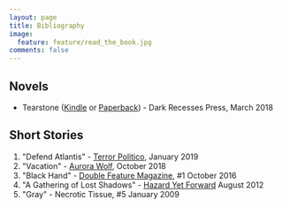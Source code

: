 ```yaml
---
layout: page
title: Bibliography
image:
  feature: feature/read_the_book.jpg
comments: false
---
```


## Novels

* Tearstone ([Kindle](https://amzn.to/2VDqCcd) or [Paperback](https://amzn.to/2ABlYSW)) - Dark Recesses Press, March 2018

## Short Stories

1. "Defend Atlantis" - [Terror Politico](https://amzn.to/2sjK14h), January 2019
1. "Vacation" - [Aurora Wolf](https://aurorawolf.com/2018/10/vacation/), October 2018
1. "Black Hand" - [Double Feature Magazine](http://amzn.to/2dwD20r), #1 October 2016
1. "A Gathering of Lost Shadows" - [Hazard Yet Forward](http://amzn.to/1Lj59rf) August 2012
1. "Gray" - Necrotic Tissue, #5 January 2009
